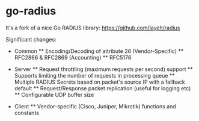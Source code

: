 # go-radius

It's a fork of a nice Go RADIUS library: https://github.com/layeh/radius

Significant changes:
* Common
** Encoding/Decoding of attribute 26 (Vendor-Specific)
** RFC2866 & RFC2869 (Accounting)
** RFC5176

* Server
** Request throttling (maximum requests per second) support
** Supports limiting the number of requests in processing queue
** Multiple RADIUS Secrets based on packet's source IP with a fallback default
** Request/Response packet replication (useful for logging etc)
** Configurable UDP buffer size

* Client
** Vendor-specific (Cisco, Juniper, Mikrotik) functions and constants

